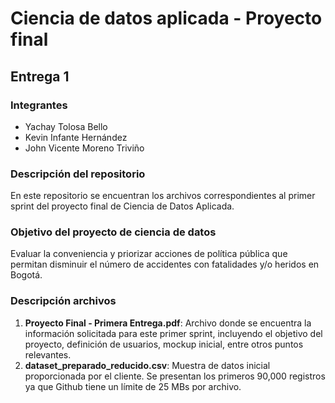 # Ciencia de datos aplicada - Proyecto final
## Entrega 1
### Integrantes

* Yachay Tolosa Bello
* Kevin Infante Hernández
* John Vicente Moreno Triviño

### Descripción del repositorio
En este repositorio se encuentran los archivos correspondientes al primer sprint del proyecto final de Ciencia de Datos Aplicada.

### Objetivo del proyecto de ciencia de datos
Evaluar la conveniencia y priorizar acciones de política pública que permitan disminuir el número de accidentes con fatalidades y/o heridos en Bogotá.

### Descripción archivos
1. **Proyecto Final - Primera Entrega.pdf**: Archivo donde se encuentra la información solicitada para este primer sprint, incluyendo el objetivo del proyecto, definición de usuarios, mockup inicial, entre otros puntos relevantes.
2. **dataset_preparado_reducido.csv**: Muestra de datos inicial proporcionada por el cliente. Se presentan los primeros 90,000 registros ya que Github tiene un límite de 25 MBs por archivo.

